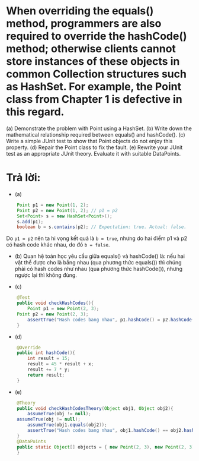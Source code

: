 # When overriding the equals() method, programmers are also required to override the hashCode() method; otherwise clients cannot store instances of these objects in common Collection structures such as HashSet. For example, the Point class from Chapter 1 is defective in this regard.
(a) Demonstrate the problem with Point using a HashSet.
(b) Write down the mathematical relationship required between equals() and hashCode().
(c) Write a simple JUnit test to show that Point objects do not enjoy this property.
(d) Repair the Point class to fix the fault.
(e) Rewrite your JUnit test as an appropriate JUnit theory. Evaluate it with suitable DataPoints.


# Trả lời:

* (a) 
```java
    Point p1 = new Point(1, 2);
    Point p2 = new Point(1, 2); // p1 = p2
    Set<Point> s = new HashSet<Point>();
    s.add(p1);
    boolean b = s.contains(p2); // Expectation: true. Actual: false.
```
Do `p1 = p2` nên ta hi vọng kết quả là `b = true`, nhưng do hai điểm p1 và p2 có hash code khác nhau, do đó `b = false`.

* (b) Quan hệ toán học yêu cầu giữa equals() và hashCode() là: nếu hai vật thể được cho là bằng nhau (qua phương thức equals()) thì chúng phải có hash codes như nhau (qua phương thức hashCode()), nhưng ngược lại thì không đúng.

* (c)
```java
    @Test
    public void checkHashCodes(){
        Point p1 = new Point(2, 3);
	Point p2 = new Point(2, 3);
        assertTrue("Hash codes bang nhau", p1.hashCode() = p2.hashCode());
    }
```

* (d)
```java
    @Override
    public int hashCode(){
        int result = 15;
        result = 45 * result + x;
        result += 7 * y;
        return result;
    }
```

* (e)
```java
    @Theory
    public void checkHashCodesTheory(Object obj1, Object obj2){
        assumeTrue(obj != null);
	assumeTrue(obj != null);
        assumeTrue(obj1.equals(obj2));
        assertTrue("Hash codes bang nhau", obj1.hashCode() == obj2.hashCode());
    }
    @DataPoints
    public static Object[] objects = { new Point(2, 3), new Point(2, 3), new Point(1, 3), "das", null};
    }
```